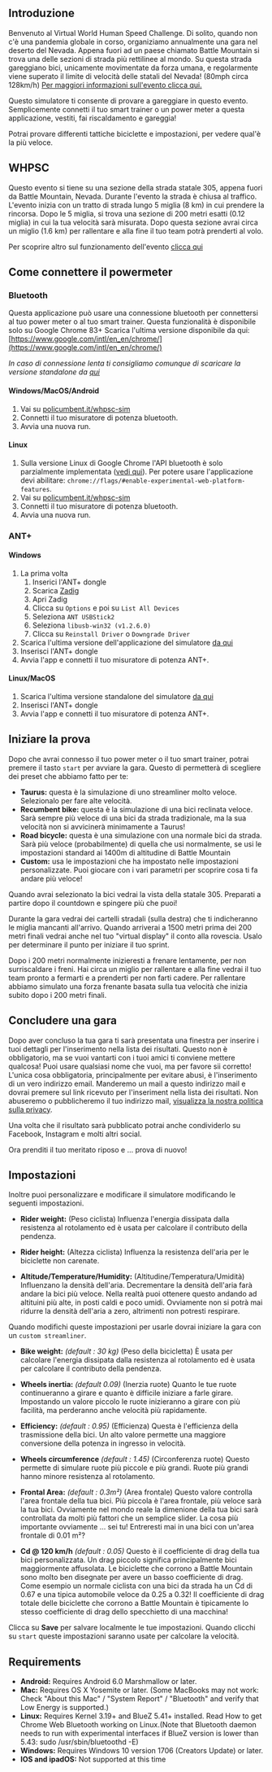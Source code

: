 ## Introduzione

Benvenuto al Virtual World Human Speed Challenge. Di solito, quando non c'è una pandemia globale in corso, organiziamo annualmente una gara nel deserto del Nevada. Appena fuori ad un paese chiamato Battle Mountain si trova una delle sezioni di strada più rettilinee al mondo. Su questa strada gareggiano bici, unicamente movimentate da forza umana, e regolarmente viene superato il limite di velocità delle statali del Nevada! (80mph circa 128km/h)
[Per maggiori informazioni sull'evento clicca qui.](http://www.ihpva.org/)

Questo simulatore ti consente di provare a gareggiare in questo evento. Semplicemente connetti il tuo smart trainer o un power meter a questa applicazione, vestiti, fai riscaldamento e gareggia!

Potrai provare differenti tattiche biciclette e impostazioni, per vedere qual'è la più veloce.

## WHPSC

Questo evento si tiene su una sezione della strada statale 305, appena fuori da Battle Mountain, Nevada. Durante l'evento la strada è chiusa al traffico. L'evento inizia con un tratto di strada lungo 5 miglia (8 km) in cui prendere la rincorsa. Dopo le 5 miglia, si trova una sezione di 200 metri esatti (0.12 miglia) in cui la tua velocità sarà misurata. Dopo questa sezione avrai circa un miglio (1.6 km) per rallentare e alla fine il tuo team potrà prenderti al volo.

Per scoprire altro sul funzionamento dell'evento [clicca qui](https://www.policumbent.it/home/#section-2958)

## Come connettere il powermeter

### Bluetooth

Questa applicazione può usare una connessione bluetooth per connettersi al tuo power meter o al tuo smart trainer. Questa funzionalità è disponibile solo su Google Chrome 83+ Scarica l'ultima versione disponibile da qui: [https://www.google.com/intl/en_en/chrome/](https://www.google.com/intl/en_en/chrome/)

*In caso di connessione lenta ti consigliamo comunque di scaricare la versione standalone da [qui](https://github.com/policumbent/WHPSC-Sim/releases)*

#### Windows/MacOS/Android

1. Vai su [policumbent.it/whpsc-sim](https://policumbent.it/whpsc-sim)
1. Connetti il tuo misuratore di potenza bluetooth.
1. Avvia una nuova run.

#### Linux

1. Sulla versione Linux di Google Chrome l'API bluetooth è solo parzialmente implementata ([vedi qui](https://github.com/WebBluetoothCG/web-bluetooth/blob/gh-pages/implementation-status.md)). Per potere usare l'applicazione devi abilitare: `chrome://flags/#enable-experimental-web-platform-features`.
2. Vai su [policumbent.it/whpsc-sim](https://policumbent.it/whpsc-sim)
3. Connetti il tuo misuratore di potenza bluetooth.
4. Avvia una nuova run.

### ANT+

#### Windows

1. La prima volta
    1. Inserici l'ANT+ dongle
    1. Scarica [Zadig](https://zadig.akeo.ie/)
    1. Apri Zadig
    1. Clicca su `Options` e poi su `List All Devices`
    1. Seleziona `ANT USBStick2`
    1. Seleziona `libusb-win32 (v1.2.6.0)`
    1. Clicca su `Reinstall Driver` o `Downgrade Driver`
1. Scarica l'ultima versione dell'applicazione del simulatore [da qui](https://github.com/policumbent/WHPSC-Sim/releases)
1. Inserisci l'ANT+ dongle
1. Avvia l'app e connetti il tuo misuratore di potenza ANT+.

#### Linux/MacOS

1. Scarica l'ultima versione standalone del simulatore [da qui](https://github.com/policumbent/WHPSC-Sim/releases)
1. Inserisci l'ANT+ dongle
1. Avvia l'app e connetti il tuo misuratore di potenza ANT+.

## Iniziare la prova

Dopo che avrai connesso il tuo power meter o il tuo smart trainer, potrai premere il tasto `start` per avviare la gara. Questo di permetterà di scegliere dei preset che abbiamo fatto per te:

- **Taurus:** questa è la simulazione di uno streamliner molto veloce. Selezionalo per fare alte velocità.
- **Recumbent bike:** questa è la simulazione di una bici reclinata veloce. Sarà sempre più veloce di una bici da strada tradizionale, ma la sua velocità non si avvicinerà minimamente a Taurus!
- **Road bicycle:** questa è una simulazione con una normale bici da strada. Sarà più veloce (probabilmente) di quella che usi normalmente, se usi le impostazioni standard ai 1400m di altitudine di Battle Mountain
- **Custom:** usa le impostazioni che ha impostato nelle impostazioni personalizzate. Puoi giocare con i vari parametri per scoprire cosa ti fa andare più veloce!

Quando avrai selezionato la bici vedrai la vista della statale 305. Preparati a partire dopo il countdown e spingere più che puoi!

Durante la gara vedrai dei cartelli stradali (sulla destra) che ti indicheranno le miglia mancanti all'arrivo. Quando arriverai a 1500 metri prima dei 200 metri finali vedrai anche nel tuo "virtual display" il conto alla rovescia. Usalo per determinare il punto per iniziare il tuo sprint.

Dopo i 200 metri normalmente inizieresti a frenare lentamente, per non surriscaldare i freni. Hai circa un miglio per rallentare e alla fine vedrai il tuo team pronto a fermarti e a prenderti per non farti cadere. Per rallentare abbiamo simulato una forza frenante basata sulla tua velocità che inizia subito dopo i 200 metri finali.

## Concludere una gara

Dopo aver concluso la tua gara ti sarà presentata una finestra per inserire i tuoi dettagli per l'inserimento nella lista dei risultati. Questo non è obbligatorio, ma se vuoi vantarti con i tuoi amici ti conviene mettere qualcosa! Puoi usare qualsiasi nome che vuoi, ma per favore sii corretto!
L'unica cosa obbligatoria, principalmente per evitare abusi, è l'inserimento di un vero indirizzo email. Manderemo un mail a questo indirizzo mail e dovrai premere sul link ricevuto per l'inseriment nella lista dei risultati. Non abuseremo o pubblicheremo il tuo indirizzo mail, [visualizza la nostra politica sulla privacy](https://www.policumbent.it/whpsc-sim/GDPR.html).

Una volta che il risultato sarà pubblicato potrai anche condividerlo su Facebook, Instagram e molti altri social.

Ora prenditi il tuo meritato riposo e ... prova di nuovo!

## Impostazioni

Inoltre puoi personalizzare e modificare il simulatore modificando le seguenti impostazioni.

- **Rider weight:** (Peso ciclista) Influenza l'energia dissipata dalla resistenza al rotolamento ed è usata per calcolare il contributo della pendenza.

- **Rider height:** (Altezza ciclista) Influenza la resistenza dell'aria per le biciclette non carenate.

- **Altitude/Temperature/Humidity:**  (Altitudine/Temperatura/Umidità) Influenzano la densità dell'aria. Decrementare la densità dell'aria farà andare la bici più veloce. Nella realtà puoi ottenere questo andando ad altituini più alte, in posti caldi e poco umidi. Ovviamente non si potrà mai ridurre la densità dell'aria a zero, altrimenti non potresti respirare.

Quando modifichi queste impostazioni per usarle dovrai iniziare la gara con un `custom streamliner`.

- **Bike weight:** *(default : 30 kg)* (Peso della bicicletta) È usata per calcolare l'energia dissipata dalla resistenza al rotolamento ed è usata per calcolare il contributo della pendenza.

- **Wheels inertia:** *(default 0.09)* (Inerzia ruote) Quanto le tue ruote continueranno a girare e quanto è difficile iniziare a farle girare. Impostando un valore piccolo le ruote inizieranno a girare con più facilità, ma perderanno anche velocità più rapidamente.

- **Efficiency:** *(default : 0.95)* (Efficienza) Questa è l'efficienza della trasmissione della bici. Un alto valore permette una maggiore conversione della potenza in ingresso in velocità.

- **Wheels circumference** *(default : 1.45)* (Circonferenza ruote) Questo permette di simulare ruote più piccole e più grandi. Ruote più grandi hanno minore resistenza al rotolamento.

- **Frontal Area:** *(default : 0.3m²)* (Area frontale) Questo valore controlla l'area frontale della tua bici. Più piccola è l'area frontale, più veloce sarà la tua bici. Ovviamente nel mondo reale la dimenione della tua bici sarà controllata da molti più fattori che un semplice slider. La cosa più importante ovviamente … sei tu! Entreresti mai in una bici con un'area frontale di 0.01 m²?

- **Cd @ 120 km/h** *(default : 0.05)* Questo è il coefficiente di drag della tua bici personalizzata. Un drag piccolo significa principalmente bici maggiormente affusolata. Le biciclette che corrono a Battle Mountain sono molto ben disegnate per avere un basso coefficiente di drag. Come esempio un normale ciclista con una bici da strada ha un Cd di 0.67 e una tipica automobile veloce da 0.25 a 0.32! Il coefficiente di drag totale delle biciclette che corrono a Battle Mountain è tipicamente lo stesso coefficiente di drag dello specchietto di una macchina!

Clicca su **Save** per salvare localmente le tue impostazioni. Quando clicchi su `start` queste impostazioni saranno usate per calcolare la velocità.

## Requirements

- **Android:** Requires Android 6.0 Marshmallow or later.
- **Mac:** Requires OS X Yosemite or later. (Some MacBooks may not work: Check "About this Mac" / "System Report" / "Bluetooth" and verify that Low Energy is supported.)
- **Linux:** Requires Kernel 3.19+ and BlueZ 5.41+ installed. Read How to get Chrome Web Bluetooth working on Linux.(Note that Bluetooth daemon needs to run with experimental interfaces if BlueZ version is lower than 5.43: sudo /usr/sbin/bluetoothd -E)
- **Windows:** Requires Windows 10 version 1706 (Creators Update) or later.
- **IOS and ipadOS:** Not supported at this time
